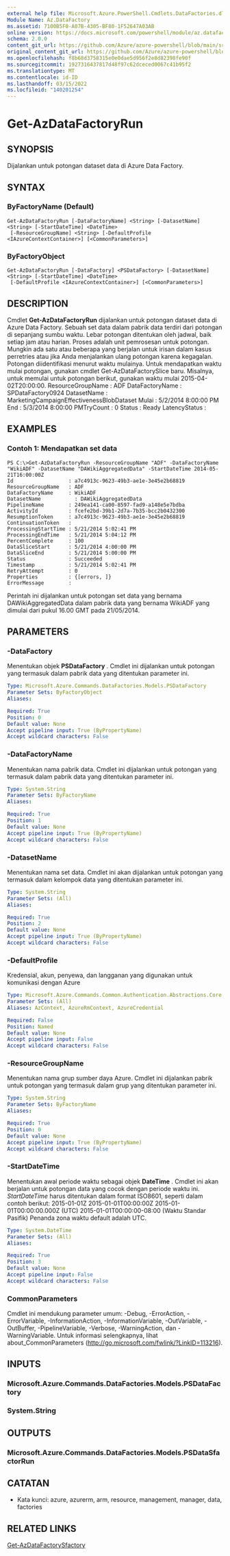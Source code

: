 ```yaml
---
external help file: Microsoft.Azure.PowerShell.Cmdlets.DataFactories.dll-Help.xml
Module Name: Az.DataFactory
ms.assetid: 7100B5F0-A07B-4305-BF80-1F52647A03AB
online version: https://docs.microsoft.com/powershell/module/az.datafactory/get-azdatafactoryrun
schema: 2.0.0
content_git_url: https://github.com/Azure/azure-powershell/blob/main/src/DataFactory/DataFactoryV2/help/Get-AzDataFactoryRun.md
original_content_git_url: https://github.com/Azure/azure-powershell/blob/main/src/DataFactory/DataFactoryV2/help/Get-AzDataFactoryRun.md
ms.openlocfilehash: f8b68d3758315e0e0dae5d956f2e8d82398fe90f
ms.sourcegitcommit: 1927316437817d48f97c62dceced0067c41b95f2
ms.translationtype: MT
ms.contentlocale: id-ID
ms.lasthandoff: 03/15/2022
ms.locfileid: "140201254"
---
```

# Get-AzDataFactoryRun

## SYNOPSIS
Dijalankan untuk potongan dataset data di Azure Data Factory.

## SYNTAX

### ByFactoryName (Default)
```
Get-AzDataFactoryRun [-DataFactoryName] <String> [-DatasetName] <String> [-StartDateTime] <DateTime>
 [-ResourceGroupName] <String> [-DefaultProfile <IAzureContextContainer>] [<CommonParameters>]
```

### ByFactoryObject
```
Get-AzDataFactoryRun [-DataFactory] <PSDataFactory> [-DatasetName] <String> [-StartDateTime] <DateTime>
 [-DefaultProfile <IAzureContextContainer>] [<CommonParameters>]
```

## DESCRIPTION
Cmdlet **Get-AzDataFactoryRun** dijalankan untuk potongan dataset data di Azure Data Factory.
Sebuah set data dalam pabrik data terdiri dari potongan di sepanjang sumbu waktu.
Lebar potongan ditentukan oleh jadwal, baik setiap jam atau harian.
Proses adalah unit pemrosesan untuk potongan.
Mungkin ada satu atau beberapa yang berjalan untuk irisan dalam kasus perretries atau jika Anda menjalankan ulang potongan karena kegagalan.
Potongan diidentifikasi menurut waktu mulainya.
Untuk mendapatkan waktu mulai potongan, gunakan cmdlet Get-AzDataFactorySlice baru.
Misalnya, untuk memulai untuk potongan berikut, gunakan waktu mulai 2015-04-02T20:00:00.
ResourceGroupName : ADF DataFactoryName : SPDataFactory0924 DatasetName : MarketingCampaignEffectivenessBlobDataset Mulai : 5/2/2014 8:00:00 PM End : 5/3/2014 8:00:00 PMTryCount : 0 Status : Ready LatencyStatus :

## EXAMPLES

### Contoh 1: Mendapatkan set data
```
PS C:\>Get-AzDataFactoryRun -ResourceGroupName "ADF" -DataFactoryName "WikiADF" -DatasetName "DAWikiAggregatedData" -StartDateTime 2014-05-21T16:00:00Z
Id                  : a7c4913c-9623-49b3-ae1e-3e45e2b68819
ResourceGroupName   : ADF
DataFactoryName     : WikiADF
DatasetName           : DAWikiAggregatedData
PipelineName        : 249ea141-ca00-8597-fad9-a148e5e7bdba
ActivityId          : fcefe2bd-39b1-2d7a-7b35-bcc2b0432300
ResumptionToken     : a7c4913c-9623-49b3-ae1e-3e45e2b68819
ContinuationToken   : 
ProcessingStartTime : 5/21/2014 5:02:41 PM
ProcessingEndTime   : 5/21/2014 5:04:12 PM
PercentComplete     : 100
DataSliceStart      : 5/21/2014 4:00:00 PM
DataSliceEnd        : 5/21/2014 5:00:00 PM
Status              : Succeeded
Timestamp           : 5/21/2014 5:02:41 PM
RetryAttempt        : 0
Properties          : {[errors, ]} 
ErrorMessage        :
```

Perintah ini dijalankan untuk potongan set data yang bernama DAWikiAggregatedData dalam pabrik data yang bernama WikiADF yang dimulai dari pukul 16.00 GMT pada 21/05/2014.

## PARAMETERS

### -DataFactory
Menentukan objek **PSDataFactory** .
Cmdlet ini dijalankan untuk potongan yang termasuk dalam pabrik data yang ditentukan parameter ini.

```yaml
Type: Microsoft.Azure.Commands.DataFactories.Models.PSDataFactory
Parameter Sets: ByFactoryObject
Aliases:

Required: True
Position: 0
Default value: None
Accept pipeline input: True (ByPropertyName)
Accept wildcard characters: False
```

### -DataFactoryName
Menentukan nama pabrik data.
Cmdlet ini dijalankan untuk potongan yang termasuk dalam pabrik data yang ditentukan parameter ini.

```yaml
Type: System.String
Parameter Sets: ByFactoryName
Aliases:

Required: True
Position: 1
Default value: None
Accept pipeline input: True (ByPropertyName)
Accept wildcard characters: False
```

### -DatasetName
Menentukan nama set data.
Cmdlet ini akan dijalankan untuk potongan yang termasuk dalam kelompok data yang ditentukan parameter ini.

```yaml
Type: System.String
Parameter Sets: (All)
Aliases:

Required: True
Position: 2
Default value: None
Accept pipeline input: True (ByPropertyName)
Accept wildcard characters: False
```

### -DefaultProfile
Kredensial, akun, penyewa, dan langganan yang digunakan untuk komunikasi dengan Azure

```yaml
Type: Microsoft.Azure.Commands.Common.Authentication.Abstractions.Core.IAzureContextContainer
Parameter Sets: (All)
Aliases: AzContext, AzureRmContext, AzureCredential

Required: False
Position: Named
Default value: None
Accept pipeline input: False
Accept wildcard characters: False
```

### -ResourceGroupName
Menentukan nama grup sumber daya Azure.
Cmdlet ini dijalankan pabrik untuk potongan yang termasuk dalam grup yang ditentukan parameter ini.

```yaml
Type: System.String
Parameter Sets: ByFactoryName
Aliases:

Required: True
Position: 0
Default value: None
Accept pipeline input: True (ByPropertyName)
Accept wildcard characters: False
```

### -StartDateTime
Menentukan awal periode waktu sebagai objek **DateTime** .
Cmdlet ini akan berjalan untuk potongan data yang cocok dengan periode waktu ini.
*StartDateTime* harus ditentukan dalam format ISO8601, seperti dalam contoh berikut: 2015-01-01Z 2015-01-01T00:00:00Z 2015-01-01T00:00:00.000Z (UTC) 2015-01-01T00:00:00-08:00 (Waktu Standar Pasifik) Penanda zona waktu default adalah UTC.

```yaml
Type: System.DateTime
Parameter Sets: (All)
Aliases:

Required: True
Position: 3
Default value: None
Accept pipeline input: False
Accept wildcard characters: False
```

### CommonParameters
Cmdlet ini mendukung parameter umum: -Debug, -ErrorAction, -ErrorVariable, -InformationAction, -InformationVariable, -OutVariable, -OutBuffer, -PipelineVariable, -Verbose, -WarningAction, dan -WarningVariable. Untuk informasi selengkapnya, lihat about_CommonParameters (http://go.microsoft.com/fwlink/?LinkID=113216).

## INPUTS

### Microsoft.Azure.Commands.DataFactories.Models.PSDataFactory

### System.String

## OUTPUTS

### Microsoft.Azure.Commands.DataFactories.Models.PSDataSfactorRun

## CATATAN
* Kata kunci: azure, azurerm, arm, resource, management, manager, data, factories

## RELATED LINKS

[Get-AzDataFactorySfactory](./Get-AzDataFactorySlice.md)


